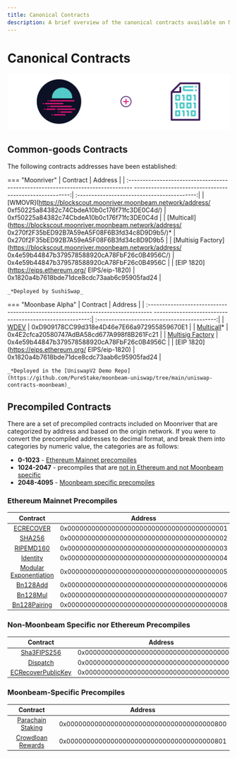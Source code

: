 ```yaml
---
title: Canonical Contracts
description: A brief overview of the canonical contracts available on Moonriver and Moonbase Alpha. It includes some common-goods contract as well as some precompiles.
---
```


# Canonical Contracts

![Canonical contracts banner](/images/canonical-contracts/canonical-contracts-banner.png)

## Common-goods Contracts

The following contracts addresses have been established:

=== "Moonriver"
    |                                                               Contract                                                               |                  Address                   |
    |   :-------------------------------------------------------------------------------   -------------------------------------------------------:|  :------------------------------------------:|
    |         [WMOVR](https://blockscout.moonriver.moonbeam.network/address/    0xf50225a84382c74CbdeA10b0c176f71fc3DE0C4d/)         |  0xf50225a84382c74CbdeA10b0c176f71fc3DE0C4d |
    | [Multicall](https://blockscout.moonriver.moonbeam.network/address/   0x270f2F35bED92B7A59eA5F08F6B3fd34c8D9D9b5/)* |     0x270f2F35bED92B7A59eA5F08F6B3fd34c8D9D9b5 |
    |  [Multisig Factory](https://blockscout.moonriver.moonbeam.network/address/    0x4e59b44847b379578588920cA78FbF26c0B4956C/)  |     0x4e59b44847b379578588920cA78FbF26c0B4956C |
    |                                          [EIP 1820](https://eips.ethereum.org/    EIPS/eip-1820)                                           |  0x1820a4b7618bde71dce8cdc73aab6c95905fad24 |

    _*Deployed by SushiSwap_

=== "Moonbase Alpha"
    |                                                                Contract                                                                |                  Address                   |
    |   :-------------------------------------------------------------------------------   -------------------------------------------------------:|  :------------------------------------------:|
    |         [WDEV](https://moonbase-blockscout.testnet.moonbeam.network/address/0xD909178CC99d318e4D46e7E66a972955859670E1/)         |  0xD909178CC99d318e4D46e7E66a972955859670E1 |
    | [Multicall](https://moonbase-blockscout.testnet.moonbeam.network/address/0x4E2cfca20580747AdBA58cd677A998f8B261Fc21/)* |     0x4E2cfca20580747AdBA58cd677A998f8B261Fc21 |
    |  [Multisig Factory](https://moonbase-blockscout.testnet.moonbeam.network//address/0x4e59b44847b379578588920cA78FbF26c0B4956C/)  |     0x4e59b44847b379578588920cA78FbF26c0B4956C |
    |                                          [EIP 1820](https://eips.ethereum.org/    EIPS/eip-1820)                                           |  0x1820a4b7618bde71dce8cdc73aab6c95905fad24 |

    _*Deployed in the [UniswapV2 Demo Repo](https://github.com/PureStake/moonbeam-uniswap/tree/main/uniswap-contracts-moonbeam)_

## Precompiled Contracts

There are a set of precompiled contracts included on Moonriver that are categorized by address and based on the origin network. If you were to convert the precompiled addresses to decimal format, and break them into categories by numeric value, the categories are as follows:

- **0-1023** - [Ethereum Mainnet precompiles](#ethereum-mainnet-precompiles)
- **1024-2047** - precompiles that are [not in Ethereum and not Moonbeam specific](#non-moonbeam-specific-nor-ethereum-precomiles)
- **2048-4095** - [Moonbeam specific precompiles](#moonbeam-specific-precompiles)

### Ethereum Mainnet Precompiles

|                                                      Contract                                                       |                  Address                   |
|:-------------------------------------------------------------------------------------------------------------------:|:------------------------------------------:|
|                     [ECRECOVER](/builders/tools/precompiles/#verify-signatures-with-ecrecover/)                     | 0x0000000000000000000000000000000000000001 |
|                             [SHA256](/builders/tools/precompiles/#hashing-with-sha256/)                             | 0x0000000000000000000000000000000000000002 |
|                         [RIPEMD160](/builders/tools/precompiles/#hashing-with-ripemd-160/)                          | 0x0000000000000000000000000000000000000003 |
|                           [Identity](/builders/tools/precompiles/#the-identity-function/)                           | 0x0000000000000000000000000000000000000004 |
|                   [Modular Exponentiation](/builders/tools/precompiles/#modular-exponentiation/)                    | 0x0000000000000000000000000000000000000005 |
|     [Bn128Add](https://paritytech.github.io/frontier/rustdocs/pallet_evm_precompile_bn128/struct.Bn128Add.html)     | 0x0000000000000000000000000000000000000006 |
|     [Bn128Mul](https://paritytech.github.io/frontier/rustdocs/pallet_evm_precompile_bn128/struct.Bn128Mul.html)     | 0x0000000000000000000000000000000000000007 |
| [Bn128Pairing](https://paritytech.github.io/frontier/rustdocs/pallet_evm_precompile_bn128/struct.Bn128Pairing.html) | 0x0000000000000000000000000000000000000008 |

### Non-Moonbeam Specific nor Ethereum Precompiles

|                                                             Contract                                                             |                  Address                   |
|:--------------------------------------------------------------------------------------------------------------------------------:|:------------------------------------------:|
|       [Sha3FIPS256](https://paritytech.github.io/frontier/rustdocs/pallet_evm_precompile_sha3fips/struct.Sha3FIPS256.html)       | 0x0000000000000000000000000000000000000400 |
|          [Dispatch](https://paritytech.github.io/frontier/rustdocs/pallet_evm_precompile_dispatch/struct.Dispatch.html)          | 0x0000000000000000000000000000000000000401 |
| [ECRecoverPublicKey](https://paritytech.github.io/frontier/rustdocs/pallet_evm_precompile_simple/struct.ECRecoverPublicKey.html) | 0x0000000000000000000000000000000000000402 |

### Moonbeam-Specific Precompiles

|                                                          Contract                                                           |                  Address                   |
|:---------------------------------------------------------------------------------------------------------------------------:|:------------------------------------------:|
|  [Parachain Staking](https://github.com/PureStake/moonbeam/blob/master/precompiles/parachain-staking/StakingInterface.sol)  | 0x0000000000000000000000000000000000000800 |
| [Crowdloan Rewards](https://github.com/PureStake/moonbeam/blob/master/precompiles/crowdloan-rewards/CrowdloanInterface.sol) | 0x0000000000000000000000000000000000000801 |
